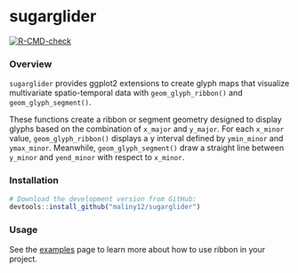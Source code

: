
<!-- README.md is generated from README.Rmd. Please edit that file -->

# sugarglider

<!-- badges: start -->

[![R-CMD-check](https://github.com/maliny12/glyph/actions/workflows/R-CMD-check.yaml/badge.svg)](https://github.com/maliny12/glyph/actions/workflows/R-CMD-check.yaml)

<!-- badges: end -->

### Overview

`sugarglider` provides ggplot2 extensions to create glyph maps that
visualize multivariate spatio-temporal data with `geom_glyph_ribbon()`
and `geom_glyph_segment()`.

These functions create a ribbon or segment geometry designed to display
glyphs based on the combination of `x_major` and `y_major`. For each
`x_minor` value, `geom_glyph_ribbon()` displays a y interval defined by
`ymin_minor` and `ymax_minor`. Meanwhile, `geom_glyph_segment()` draw a
straight line between `y_minor` and `yend_minor` with respect to
`x_minor`.

### Installation

``` r
# Download the development version from GitHub:
devtools::install_github("maliny12/sugarglider")
```

### Usage

See the
[examples](https://maliny12.github.io/sugarglider/articles/Examples.html)
page to learn more about how to use ribbon in your project.
